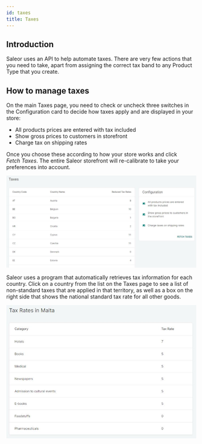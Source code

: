 ```yaml
---
id: taxes
title: Taxes
---
```

## Introduction

Saleor uses an API to help automate taxes. There are very few actions that you need to take, apart from assigning the correct tax band to any Product Type that you create. 

## How to manage taxes

On the main Taxes page, you need to check or uncheck three switches in the Configuration card to decide how taxes apply and are displayed in your store:

- All products prices are entered with tax included
- Show gross prices to customers in storefront
- Charge tax on shipping rates

Once you choose these according to how your store works and click _Fetch&nbsp;Taxes_. The entire Saleor storefront will re-calibrate to take your preferences into account.

![Taxes configuration](../screenshots/config-taxes-setup.jpeg)

Saleor uses a program that automatically retrieves tax information for each country. Click on a country from the list on the Taxes page to see a list of non-standard taxes that are applied in that territory, as well as a box on the right side that shows the national standard tax rate for all other goods.

![Taxes in a country](../screenshots/config-taxes-country.jpeg)
